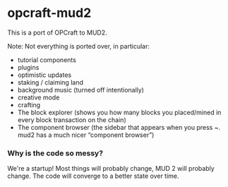 # opcraft-mud2

This is a port of OPCraft to MUD2.

Note: Not everything is ported over, in particular:
- tutorial components
- plugins
- optimistic updates
- staking / claiming land
- background music (turned off intentionally)
- creative mode
- crafting
- The block explorer (shows you how many blocks you placed/mined in every block transaction on the chain)
- The component browser (the sidebar that appears when you press ~. mud2 has a much nicer “component browser”)

### Why is the code so messy?
We're a startup! Most things will probably change, MUD 2 will probably change. The code will converge to a better state over time.